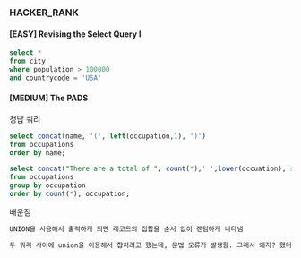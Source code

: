 ### HACKER_RANK
#### [EASY] Revising the Select Query I
```sql
select *
from city
where population > 100000
and countrycode = 'USA'
```

#### [MEDIUM] The PADS
정답 쿼리
```sql
select concat(name, '(', left(occupation,1), ')')
from occupations
order by name;

select concat("There are a total of ", count(*),' ',lower(occuation),'s.')
from occupations
group by occupation
order by count(*), occupation;
```
배운점
```sql
UNION을 사용해서 출력하게 되면 레코드의 집합을 순서 없이 랜덤하게 나타냄 

두 쿼리 사이에 union을 이용해서 합치려고 했는데, 문법 오류가 발생함. 그래서 왜지? 했더니 UNION을 사용해서 출력하게 되면 레코드의 집합을 순서 없이 랜덤하게 나타냄. 그래서 order by를 통해 정렬이 진행되었다 하더라도 합쳐진 후의 정렬은order by절의 영향을 받지 못함. 
```
